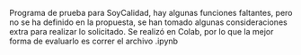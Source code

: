Programa de prueba para SoyCalidad, hay algunas funciones faltantes, pero no se ha definido en la propuesta, se han tomado algunas consideraciones extra para realizar lo solicitado.
Se realizó en Colab, por lo que la mejor forma de evaluarlo es correr el archivo .ipynb
